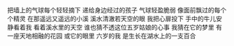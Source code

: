 把墙上的气球每个轻轻摘下
递给身边经过的孩子
气球轻盈脆弱
像面前飘过的每个个精灵
在那遥远又遥远的小溪
溪水清澈若天空的眼
我把心扉投下
手中的牛儿安静看着我
看着溪水里的天空
谁也猜不透这位五岁姑娘的心事
我猜在它的梦里
有一座天地相融的花园
或它的眼里
六岁的我
是生长在湖水上的一支百合